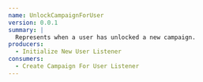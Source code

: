 ```yaml
---
name: UnlockCampaignForUser
version: 0.0.1
summary: |
  Represents when a user has unlocked a new campaign.
producers:
  - Initialize New User Listener
consumers:
  - Create Campaign For User Listener
---
```


<NodeGraph title="Consumer / Producer Diagram" />
